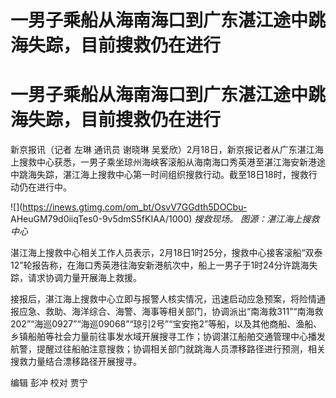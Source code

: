 # 一男子乘船从海南海口到广东湛江途中跳海失踪，目前搜救仍在进行

# 一男子乘船从海南海口到广东湛江途中跳海失踪，目前搜救仍在进行

新京报讯（记者 左琳 通讯员 谢晓琳
吴爱欣）2月18日，新京报记者从广东湛江海上搜救中心获悉，一男子乘坐琼州海峡客滚船从海南海口秀英港至湛江海安新港途中跳海失踪，湛江海上搜救中心第一时间组织搜救行动。截至18日18时，搜救行动仍在进行中。

![](https://inews.gtimg.com/om_bt/OsvV7GGdth5DOCbu-
AHeuGM79d0iiqTes0-9v5dmS5fKIAA/1000) _搜救现场。 图源：湛江海上搜救中心_

湛江海上搜救中心相关工作人员表示，2月18日1时25分，搜救中心接客滚船“双泰12”轮报告称，在海口秀英港往海安新港航次中，船上一男子于1时24分许跳海失踪，请求协调力量开展海上救援。

接报后，湛江海上搜救中心立即与报警人核实情况，迅速启动应急预案，将险情通报应急、救助、海洋综合、海警、海事等相关部门，协调派出“南海救311”“南海救202”“海巡0927”“海巡09068”“琼引2号”“宝安拖2”等船，以及其他商船、渔船、乡镇船舶等社会力量前往事发水域开展搜寻工作；协调湛江船舶交通管理中心播发航警，提醒过往船舶注意搜救；协调相关部门就跳海人员漂移路径进行预测，相关搜救力量结合漂移路径开展搜寻。

编辑 彭冲 校对 贾宁

